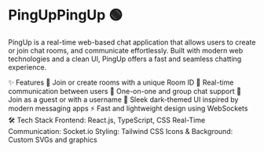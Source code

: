 # PingUpPingUp 🟢
PingUp is a real-time web-based chat application that allows users to create or join chat rooms, and communicate effortlessly. Built with modern web technologies and a clean UI, PingUp offers a fast and seamless chatting experience.

✨ Features
🔐 Join or create rooms with a unique Room ID
👥 Real-time communication between users
💬 One-on-one and group chat support
🚪 Join as a guest or with a username
🌙 Sleek dark-themed UI inspired by modern messaging apps
⚡️ Fast and lightweight design using WebSockets
🛠️ Tech Stack
Frontend: React.js, TypeScript, CSS
Real-Time Communication: Socket.io
Styling: Tailwind CSS
Icons & Background: Custom SVGs and graphics
